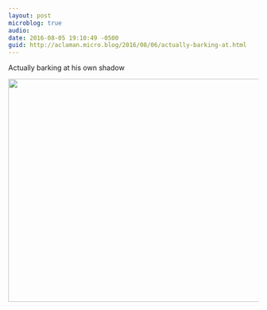 ```yaml
---
layout: post
microblog: true
audio: 
date: 2016-08-05 19:10:49 -0500
guid: http://aclaman.micro.blog/2016/08/06/actually-barking-at.html
---
```

Actually barking at his own shadow

<img src="http://micro.alexclaman.com/uploads/2018/95db820794.jpg" width="600" height="449" />
